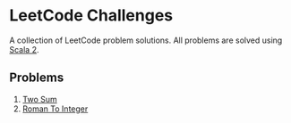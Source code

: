 # LeetCode Challenges

A collection of LeetCode problem solutions. All problems are solved using [Scala 2](https://www.scala-lang.org/download/2.13.10.html).

## Problems

1. [Two Sum](./problems/two_sum/two_sum.md)
13. [Roman To Integer](./problems/roman_to_integer/roman_to_integer.md)
